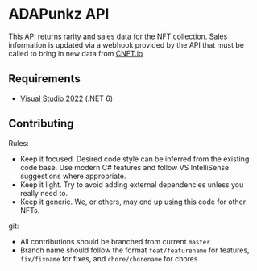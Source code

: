 # ADAPunkz API

This API returns rarity and sales data for the NFT collection. Sales information is updated via a webhook provided by the API that must be called to bring in new data from [CNFT.io](https://cnft.io)

## Requirements

- [Visual Studio 2022](https://visualstudio.microsoft.com/) (.NET 6)

## Contributing

Rules:

- Keep it focused. Desired code style can be inferred from the existing code base. Use modern C# features and follow VS IntelliSense suggestions where appropriate.
- Keep it light. Try to avoid adding external dependencies unless you really need to.
- Keep it generic. We, or others, may end up using this code for other NFTs.

git:
- All contributions should be branched from current `master`
- Branch name should follow the format `feat/featurename` for features, `fix/fixname` for fixes, and `chore/chorename` for chores

